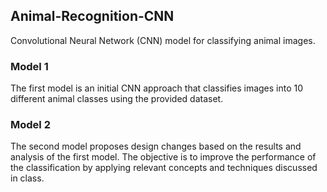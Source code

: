 ## Animal-Recognition-CNN

Convolutional Neural Network (CNN) model for classifying animal images.

### Model 1

The first model is an initial CNN approach that classifies images into 10 different animal classes using the provided dataset.

### Model 2

The second model proposes design changes based on the results and analysis of the first model. The objective is to improve the performance of the classification by applying relevant concepts and techniques discussed in class.

